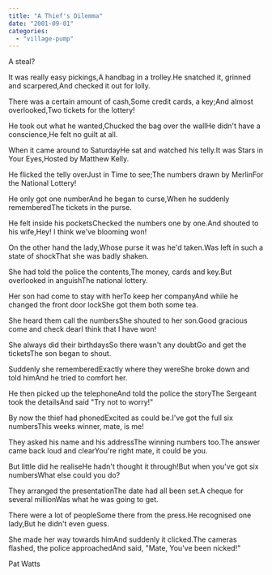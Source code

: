 ```yaml
---
title: "A Thief's Dilemma"
date: "2001-09-01"
categories: 
  - "village-pump"
---
```


A steal?

It was really easy pickings,A handbag in a trolley.He snatched it, grinned and scarpered,And checked it out for lolly.

There was a certain amount of cash,Some credit cards, a key;And almost overlooked,Two tickets for the lottery!

He took out what he wanted,Chucked the bag over the wallHe didn't have a conscience,He felt no guilt at all.

When it came around to SaturdayHe sat and watched his telly.It was Stars in Your Eyes,Hosted by Matthew Kelly.

He flicked the telly overJust in Time to see;The numbers drawn by MerlinFor the National Lottery!

He only got one numberAnd he began to curse,When he suddenly rememberedThe tickets in the purse.

He felt inside his pocketsChecked the numbers one by one.And shouted to his wife,Hey! I think we've blooming won!

On the other hand the lady,Whose purse it was he'd taken.Was left in such a state of shockThat she was badly shaken.

She had told the police the contents,The money, cards and key.But overlooked in anguishThe national lottery.

Her son had come to stay with herTo keep her companyAnd while he changed the front door lockShe got them both some tea.

She heard them call the numbersShe shouted to her son.Good gracious come and check dearI think that I have won!

She always did their birthdaysSo there wasn't any doubtGo and get the ticketsThe son began to shout.

Suddenly she rememberedExactly where they wereShe broke down and told himAnd he tried to comfort her.

He then picked up the telephoneAnd told the police the storyThe Sergeant took the detailsAnd said "Try not to worry!"

By now the thief had phonedExcited as could be.I've got the full six numbersThis weeks winner, mate, is me!

They asked his name and his addressThe winning numbers too.The answer came back loud and clearYou're right mate, it could be you.

But little did he realiseHe hadn't thought it through!But when you've got six numbersWhat else could you do?

They arranged the presentationThe date had all been set.A cheque for several millionWas what he was going to get.

There were a lot of peopleSome there from the press.He recognised one lady,But he didn't even guess.

She made her way towards himAnd suddenly it clicked.The cameras flashed, the police approachedAnd said, "Mate, You've been nicked!"

Pat Watts
